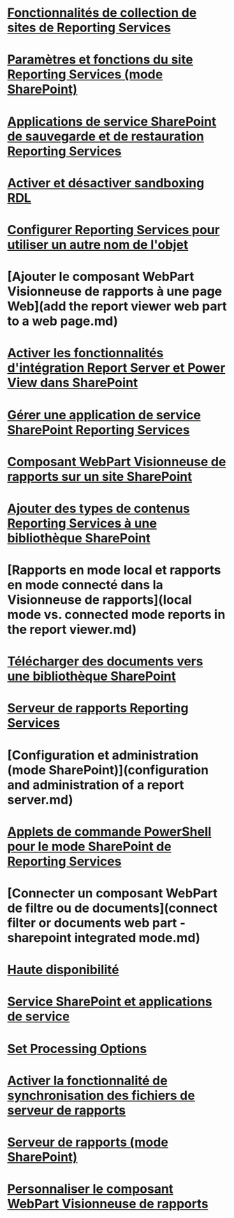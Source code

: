 # [Fonctionnalités de collection de sites de Reporting Services](reporting-services-site-collection-features.md)
# [Paramètres et fonctions du site Reporting Services (mode SharePoint)](reporting-services-site-settings-and-site-features-sharepoint-mode.md)
# [Applications de service SharePoint de sauvegarde et de restauration Reporting Services](backup-and-restore-reporting-services-sharepoint-service-applications.md)
# [Activer et désactiver sandboxing RDL](enable-and-disable-rdl-sandboxing.md)
# [Configurer Reporting Services pour utiliser un autre nom de l'objet](configure-reporting-services-to-use-a-subject-alternative-name.md)
# [Ajouter le composant WebPart Visionneuse de rapports à une page Web](add the report viewer web part to a web page.md)
# [Activer les fonctionnalités d'intégration Report Server et Power View dans SharePoint](activate-the-report-server-and-power-view-integration-features-in-sharepoint.md)
# [Gérer une application de service SharePoint Reporting Services](manage-a-reporting-services-sharepoint-service-application.md)
# [Composant WebPart Visionneuse de rapports sur un site SharePoint](report-viewer-web-part-on-a-sharepoint-site.md)
# [Ajouter des types de contenus Reporting Services à une bibliothèque SharePoint](add-reporting-services-content-types-to-a-sharepoint-library.md)
# [Rapports en mode local et rapports en mode connecté dans la Visionneuse de rapports](local mode vs. connected mode reports in the report viewer.md)
# [Télécharger des documents vers une bibliothèque SharePoint](upload-documents-to-a-sharepoint-library-reporting-services-in-sharepoint-mode.md)
# [Serveur de rapports Reporting Services](serveur-de-rapports-reporting-services.md)
# [Configuration et administration (mode SharePoint)](configuration and administration of a report server.md)
# [Applets de commande PowerShell pour le mode SharePoint de Reporting Services](powershell-cmdlets-for-reporting-services-sharepoint-mode.md)
# [Connecter un composant WebPart de filtre ou de documents](connect filter or documents web part - sharepoint integrated mode.md)
# [Haute disponibilité](high-availability-reporting-services.md)
# [Service SharePoint et applications de service](reporting-services-sharepoint-service-and-service-applications.md)
# [Set Processing Options](set-processing-options-reporting-services-in-sharepoint-integrated-mode.md)
# [Activer la fonctionnalité de synchronisation des fichiers de serveur de rapports](activate-the-report-server-file-sync-feature-in-sharepoint-ca.md)
# [Serveur de rapports (mode SharePoint)](reporting-services-report-server-sharepoint-mode.md)
# [Personnaliser le composant WebPart Visionneuse de rapports](customize-the-report-viewer-web-part.md)

